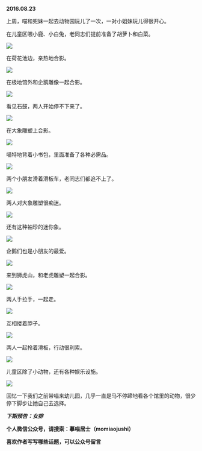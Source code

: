 
          
            
**2016.08.23**

上周，喵和兜妹一起去动物园玩儿了一次，一对小姐妹玩儿得很开心。

在儿童区喂小鹿、小白兔，老同志们提前准备了胡萝卜和白菜。




![](//upload-images.jianshu.io/upload_images/51001-0bfc1d0b7d5feb64.jpg)




在荷花池边，亲热地合影。




![](//upload-images.jianshu.io/upload_images/51001-53dd0125c3398638.jpg)




在极地馆外和企鹅雕像一起合影。




![](//upload-images.jianshu.io/upload_images/51001-bf438170f28a97ac.jpg)




看见石鼓，两人开始停不下来了。




![](//upload-images.jianshu.io/upload_images/51001-c6b28ef0dcb9d99c.jpg)




在大象雕塑上合影。




![](//upload-images.jianshu.io/upload_images/51001-0d50b24133f5eb32.jpg)




喵特地背着小书包，里面准备了各种必需品。




![](//upload-images.jianshu.io/upload_images/51001-8e04e8efe3c56f6b.jpg)




两个小朋友滑着滑板车，老同志们都追不上了。




![](//upload-images.jianshu.io/upload_images/51001-02f038287baa8c9e.jpg)




两人对大象雕塑很痴迷。




![](//upload-images.jianshu.io/upload_images/51001-b67f75f783c259e1.jpg)




还有这种袖珍的迷你象。




![](//upload-images.jianshu.io/upload_images/51001-a834166ecdb03094.jpg)




企鹅们也是小朋友的最爱。




![](//upload-images.jianshu.io/upload_images/51001-9245a02198eb7367.jpg)




来到狮虎山，和老虎雕塑一起合影。




![](//upload-images.jianshu.io/upload_images/51001-4b18326216e65390.jpg)




两人手拉手，一起走。




![](//upload-images.jianshu.io/upload_images/51001-dbc242067b447f4e.jpg)




互相搂着脖子。




![](//upload-images.jianshu.io/upload_images/51001-79bee8e55f81af46.jpg)




两人一起拎着滑板，行动很利索。




![](//upload-images.jianshu.io/upload_images/51001-da08d9d8a107cb44.jpg)




儿童区除了小动物，还有各种娱乐设施。




![](//upload-images.jianshu.io/upload_images/51001-485baf3e2f386185.jpg)




回忆一下我们之前带喵来幼儿园，几乎一直是马不停蹄地看各个馆里的动物，很少停下脚步让她自己去选择。


***下期预告：女排***


**个人微信公众号，请搜索：摹喵居士（momiaojushi）**

**喜欢作者写写哪些话题，可以公众号留言**

          
        